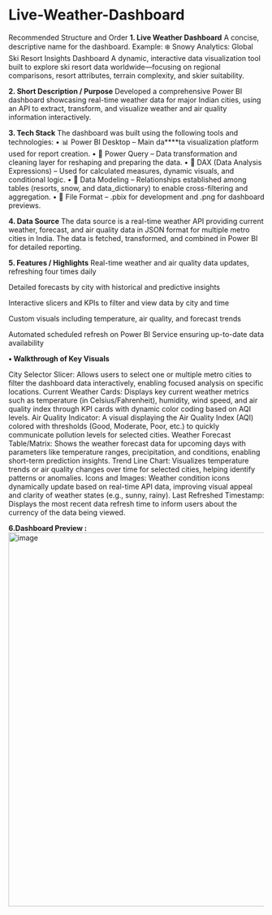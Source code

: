 # Live-Weather-Dashboard
Recommended Structure and Order
**1. Live Weather Dashboard**
A concise, descriptive name for the dashboard. Example: ❄️ Snowy Analytics: Global Ski Resort Insights Dashboard A dynamic, interactive data visualization tool built to explore ski resort data worldwide—focusing on regional comparisons, resort attributes, terrain complexity, and skier suitability.

**2. Short Description / Purpose**
Developed a comprehensive Power BI dashboard showcasing real-time weather data for major Indian cities, using an API to extract, transform, and visualize weather and air quality information interactively.


**3. Tech Stack**
The dashboard was built using the following tools and technologies:
• 📊 Power BI Desktop – Main da****ta visualization platform used for report creation.
• 📂 Power Query – Data transformation and cleaning layer for reshaping and preparing the data.
• 🧠 DAX (Data Analysis Expressions) – Used for calculated measures, dynamic visuals, and conditional logic.
• 📝 Data Modeling – Relationships established among tables (resorts, snow, and data_dictionary) to enable cross-filtering and aggregation.
• 📁 File Format – .pbix for development and .png for dashboard previews.

**4. Data Source**
The data source is a real-time weather API providing current weather, forecast, and air quality data in JSON format for multiple metro cities in India. The data is fetched, transformed, and combined in Power BI for detailed reporting.

**5. Features / Highlights**
Real-time weather and air quality data updates, refreshing four times daily

Detailed forecasts by city with historical and predictive insights

Interactive slicers and KPIs to filter and view data by city and time

Custom visuals including temperature, air quality, and forecast trends

Automated scheduled refresh on Power BI Service ensuring up-to-date data availability

**• Walkthrough of Key Visuals**

City Selector Slicer: Allows users to select one or multiple metro cities to filter the dashboard data interactively, enabling focused analysis on specific locations.
Current Weather Cards: Displays key current weather metrics such as temperature (in Celsius/Fahrenheit), humidity, wind speed, and air quality index through KPI cards with dynamic color coding based on AQI levels.
Air Quality Indicator: A visual displaying the Air Quality Index (AQI) colored with thresholds (Good, Moderate, Poor, etc.) to quickly communicate pollution levels for selected cities.
Weather Forecast Table/Matrix: Shows the weather forecast data for upcoming days with parameters like temperature ranges, precipitation, and conditions, enabling short-term prediction insights.
Trend Line Chart: Visualizes temperature trends or air quality changes over time for selected cities, helping identify patterns or anomalies.
Icons and Images: Weather condition icons dynamically update based on real-time API data, improving visual appeal and clarity of weather states (e.g., sunny, rainy).
Last Refreshed Timestamp: Displays the most recent data refresh time to inform users about the currency of the data being viewed.

**6.Dashboard Preview :**
<img width="1320" height="737" alt="image" src="https://github.com/user-attachments/assets/26eeb23e-ee1d-4603-9ffe-58ebe90748d7" />
